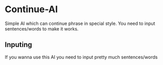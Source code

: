 # Continue-AI
Simple AI which can continue phrase in special style. You need to input sentences/words to make it works.

## Inputing

If you wanna use this AI you need to input pretty much sentences/words
